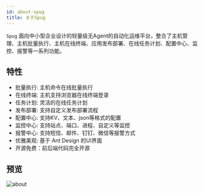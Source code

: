 ```yaml
---
id: about-spug
title: 关于Spug
---
```


`Spug` 面向中小型企业设计的轻量级无Agent的自动化运维平台，整合了主机管理、主机批量执行、主机在线终端、应用发布部署、在线任务计划、配置中心、监控、报警等一系列功能。

## 特性

- 批量执行: 主机命令在线批量执行
- 在线终端: 主机支持浏览器在线终端登录
- 任务计划: 灵活的在线任务计划
- 发布部署: 支持自定义发布部署流程
- 配置中心: 支持KV、文本、json等格式的配置
- 监控中心: 支持站点、端口、进程、自定义等监控
- 报警中心: 支持短信、邮件、钉钉、微信等报警方式
- 优雅美观: 基于 Ant Design 的UI界面
- 开源免费：前后端代码完全开源

## 预览

![about](http://image.qbangmang.com/app-apply-2.0.png)


